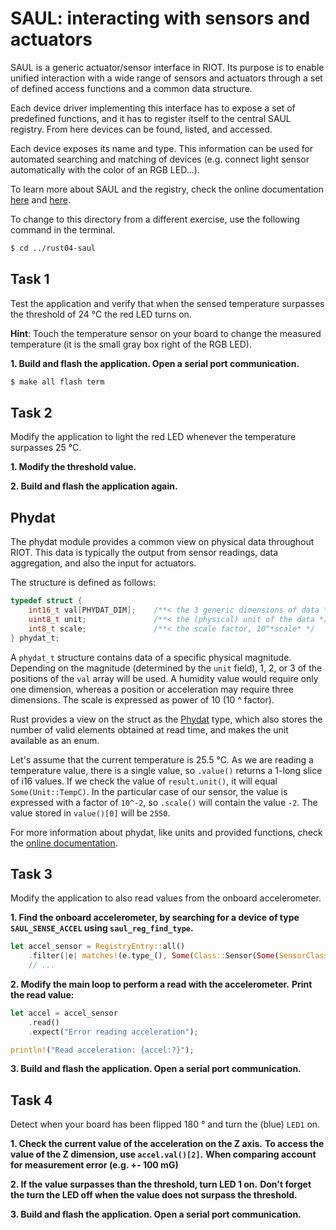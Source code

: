 # SAUL: interacting with sensors and actuators

SAUL is a generic actuator/sensor interface in RIOT. Its purpose is to enable
unified interaction with a wide range of sensors and actuators through a set of
defined access functions and a common data structure.

Each device driver implementing this interface has to expose a set of predefined
functions, and it has to register itself to the central SAUL registry. From here
devices can be found, listed, and accessed.

Each device exposes its name and type. This information can be used for
automated searching and matching of devices (e.g. connect light sensor
automatically with the color of an RGB LED...).

To learn more about SAUL and the registry, check the online documentation
[here](https://doc.riot-os.org/group__drivers__saul.html) and
[here](https://doc.riot-os.org/group__sys__saul__reg.html).

To change to this directory from a different exercise, use the following command in the terminal.

```sh
$ cd ../rust04-saul
```

## Task 1

Test the application and verify that when the sensed temperature surpasses the
threshold of 24 °C the red LED turns on.

**Hint**: Touch the temperature sensor on your board
to change the measured temperature (it is the small gray box right of the RGB LED).

**1. Build and flash the application. Open a serial port communication.**
```sh
$ make all flash term
```

## Task 2

Modify the application to light the red LED whenever the temperature surpasses 25 °C.

**1. Modify the threshold value.**

**2. Build and flash the application again.**

## Phydat

The phydat module provides a common view on physical data throughout RIOT.
This data is typically the output from sensor readings, data aggregation, and
also the input for actuators.

The structure is defined as follows:
```C
typedef struct {
    int16_t val[PHYDAT_DIM];    /**< the 3 generic dimensions of data */
    uint8_t unit;               /**< the (physical) unit of the data */
    int8_t scale;               /**< the scale factor, 10^*scale* */
} phydat_t;
```

A `phydat_t` structure contains data of a specific physical magnitude.
Depending on the magnitude (determined by the `unit` field), 1, 2, or 3 of the
positions of the `val` array will be used. A humidity value would require only
one dimension, whereas a position or acceleration may require three dimensions.
The scale is expressed as power of 10 (10 ^ factor).

Rust provides a view on the struct as the [Phydat](https://rustdoc.etonomy.org/riot_wrappers/saul/struct.Phydat.html) type,
which also stores the number of valid elements obtained at read time,
and makes the unit available as an enum.

Let's assume that the current temperature is 25.5 °C. As we are reading a temperature
value, there is a single value, so `.value()` returns a 1-long slice of i16 values.
If we check the value of `result.unit()`, it will equal `Some(Unit::TempC)`. In
the particular case of our sensor, the value is expressed with a factor of
`10^-2`, so `.scale()` will contain the value `-2`. The value stored in
`value()[0]` will be `2550`.

For more information about phydat, like units and provided functions, check the
[online documentation](https://doc.riot-os.org/group__sys__phydat.html).

## Task 3

Modify the application to also read values from the onboard accelerometer.

**1. Find the onboard accelerometer, by searching for a device of type `SAUL_SENSE_ACCEL` using `saul_reg_find_type`.**
```rust
let accel_sensor = RegistryEntry::all()
    .filter(|e| matches!(e.type_(), Some(Class::Sensor(Some(SensorClass::Accel)))))
    // ...
```

**2. Modify the main loop to perform a read with the accelerometer.**
**Print the read value:**
```rust
let accel = accel_sensor
    .read()
    .expect("Error reading acceleration");

println!("Read acceleration: {accel:?}");
```

**3. Build and flash the application. Open a serial port communication.**

## Task 4

Detect when your board has been flipped 180 ° and turn the (blue) `LED1` on.

**1. Check the current value of the acceleration on the Z axis.**
**To access the value of the Z dimension, use `accel.val()[2]`.**
**When comparing account for measurement error (e.g. +- 100 mG)**

**2. If the value surpasses than the threshold, turn LED 1 on.**
**Don't forget the turn the LED off when the value does not surpass the threshold.**

**3. Build and flash the application. Open a serial port communication.**
